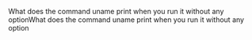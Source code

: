 What does the command uname print when you run it without any optionWhat does the command uname print when you run it without any option
